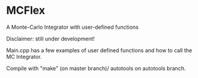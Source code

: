 # MCFlex
A Monte-Carlo Integrator with user-defined functions

Disclaimer: still under development!

Main.cpp has a few examples of user defined functions and how to call the MC Integrator.

Compile with "make" (on master branch)/ autotools on autotools branch.
